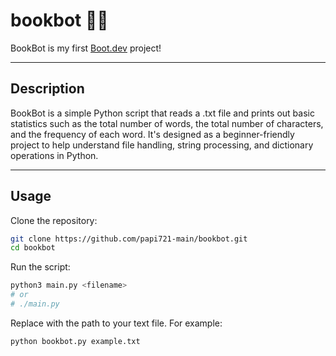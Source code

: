 # bookbot 📖🤖

BookBot is my first [Boot.dev](https://www.boot.dev) project!

---

## Description

BookBot is a simple Python script that reads a .txt file and prints out basic statistics such as the total number of words, the total number of characters, and the frequency of each word. It's designed as a beginner-friendly project to help understand file handling, string processing, and dictionary operations in Python.

---

## Usage

Clone the repository:

```sh
git clone https://github.com/papi721-main/bookbot.git
cd bookbot
```

Run the script:

```sh
python3 main.py <filename>
# or
# ./main.py
```

Replace <filename> with the path to your text file. For example:

```sh
python bookbot.py example.txt
```
